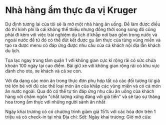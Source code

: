 # Nhà hàng ẩm thực đa vị Kruger
Dự định tương lai của tôi sẽ là mở một nhà hàng ăn uống. Để làm được điều đó thì kinh phí là cái không thể thiếu nhưng đồng thời song song đó cũng phải đi kèm với việc trải nghiệm du lịch ở khắp nơi bao gồm trong nước và ngoài nước để từ đó có thể đút kết được gu ẩm thực của từng vùng miền và tạo ra được menu có đáp ứng được nhu cầu của cả khách nội địa lẫn khách du lịch.

Tọa lạc ngay trung tâm quận 1 với không gian cực kì rộng rãi có sức chứa khoản 100 ngày tại cao điểm. Bãi giữ xe với không gian rộng rãi có khu vực dành cho oto, xe khách và cả xe con.

Với đa dạng các món ăn trong thực đơn phụ hợp tất cả các đối tượng từ già trẻ lớn bé với đủ các thể loại món ăn của khắp các vùng miền và có cả món ăn nước ngoài. Qua đó có thể tự tin đáp ứng nhu cầu ăn uống của khách hàng với châm ngôn "chất lượng xứng đáng với giá tiền" và sẽ tạo sự thăng hoa trong ẩm thực với những người sành ăn nhất

Ngày khai trương có có chương trình giảm giá 15% với các hóa đơn trên 1 triệu và có check-in tại nhà 
Địa chỉ:
Sdt:
Ngày khai trương:
Giờ mở cửa:

